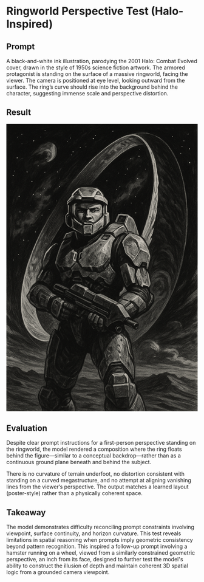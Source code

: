 # Ringworld Perspective Test (Halo-Inspired)

## Prompt
A black-and-white ink illustration, parodying the 2001 Halo: Combat Evolved cover, drawn in the style of 1950s science fiction artwork. The armored protagonist is standing on the surface of a massive ringworld, facing the viewer. The camera is positioned at eye level, looking outward from the surface. The ring’s curve should rise into the background behind the character, suggesting immense scale and perspective distortion.

## Result
![Ringworld perspective test](https://github.com/Remshard/vision-model-failures/blob/main/halo-ringworld-perspective.png?raw=true)

## Evaluation
Despite clear prompt instructions for a first-person perspective standing on the ringworld, the model rendered a composition where the ring floats behind the figure—similar to a conceptual backdrop—rather than as a continuous ground plane beneath and behind the subject.

There is no curvature of terrain underfoot, no distortion consistent with standing on a curved megastructure, and no attempt at aligning vanishing lines from the viewer’s perspective. The output matches a learned layout (poster-style) rather than a physically coherent space.

## Takeaway
The model demonstrates difficulty reconciling prompt constraints involving viewpoint, surface continuity, and horizon curvature. This test reveals limitations in spatial reasoning when prompts imply geometric consistency beyond pattern recognition.
This inspired a follow-up prompt involving a hamster running on a wheel, viewed from a similarly constrained geometric perspective, an inch from its face, designed to further test the model's ability to construct the illusion of depth and maintain coherent 3D spatial logic from a grounded camera viewpoint.
